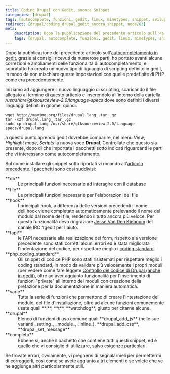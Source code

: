 ```yaml
---
title: Coding Drupal con Gedit, ancora Snippet
categories: [drupal]
tags: [autocomplete, funzioni, gedit, linux, mimetypes, snippet, sviluppo]
redirect: [drupal/coding_drupal_gedit_ancora_snippet, node/63]
meta:
    description: Dopo la pubblicazione del precedente articolo sull'<a href="/drupal/autocompletamento_drupal_gedit">autocompletamento in gedit</a>, grazie ai consigli ricevuti da numerose parti, ho portato avanti alcune correzioni e ampliamenti delle funzionalità di autocompletamento, e sopratutto ho creato un nuovo tipo di liguaggio di scripting definito in gedit, in modo da non mischiare queste impostazioni con quelle predefinite di PHP come era precedentemente.
    tags: [drupal, autocomplete, funzioni, gedit, linux, mimetypes, snippet, sviluppo]
---
```

Dopo la pubblicazione del precedente articolo sull'<a href="/drupal/autocompletamento_drupal_gedit">autocompletamento in gedit</a>, grazie ai consigli ricevuti da numerose parti, ho portato avanti alcune correzioni e ampliamenti delle funzionalità di autocompletamento, e sopratutto ho creato un nuovo tipo di liguaggio di scripting definito in gedit, in modo da non mischiare queste impostazioni con quelle predefinite di PHP come era precedentemente.
<!--break-->
Iniziamo ad aggiungere il nuovo linguaggio di scripting, scaricando il file allegato al termine di questo articolo e inserendolo all'interno della cartella _/usr/share/gtksourceview-2.0/language-specs_ dove sono definiti i diversi linguaggi definiti in gnome, quindi:
~~~language-php
wget http://mavimo.org/files/drupal.lang_.tar_.gz
tar -xzf drupal.lang_.tar_.gz
sudo cp drupal.lang /usr/share/gtksourceview-2.0/language-specs/drupal.lang
~~~

a questo punto aprendo gedit dovrebbe comparire, nel menu _View_, _Highlight mode_, _Scripts_ la nuova voce **Drupal**. Controllate che questo sia presente, dopo di che importate i pacchetti sotto indicati riguardanti le parti che vi interessano come autocompletamento.

Sul come installare gli snippet sotto riportati vi rimando all'<a href="/drupal/autocompletamento_drupal_gedit">articolo precedente</a>. I pacchetti sono così suddivisi:
<dl>
<dt>**db**</dt>
<dd>Le principali funzioni necessarie ad interagire con il database</dd>
<dt>**file**</dt>
<dd>Le principali funzioni necessarie per l'elaborazioni dei file</dd>
<dt>**hook**</dt>
<dd>I principali hook, a differenza delle versioni precedenti il nome dell'hook viene completato automaticamente prelevando il nome del modulo dal nome del file, rendendo il tutto ancora più veloce. Per questa funzionalità devo ringraziare <a href="http://www.icecrew.nl/~jesse/">Jesse Van Den Kieboom</a> del canale IRC #gedit per l'aiuto.</dd>
<dt>**fapi**</dt>
<dd>le FAPI necessarie alla realizzazione dei form, rispetto ala versione precedente sono stati corretti alcuni errori ed è stata migliorata l'indentazione del codice, per rispettare meglio i <a href="http://drupal.org/coding-standards">coding standard</a>.</dd>
<dt>**php_coding_standard**</dt>
<dd>Gli snippet di codice PHP sono stati risistemati per rispettare meglio i coding standard, in modo da validare più velocemente i propri moduli (per vedere come fare leggete <a href="/drupal/controllo_codice_drupal_gedit">Controllo del codice di Drupal (anche in gedit)</a>, oltre ad aver aggiunto funzionalità per l'inserimento di funzioni "private" all'interno dei moduli con creazione della prefazione per la documentazione in maniera automatica.</a></dd>
<dt>**varie**</dt>
<dd>Tutta la serie di funzioni che permettono di creare l'intestazione del modulo, del file d'installazione, oltre ad alcune funzioni comunemente usate quali **l**, **t**, **watchdog**, giusto per citarne alcune.</dd>
<dt>**drupal**</dt>
<dd>Elenco di funzioni di uso comune quali **drupal_add_js** (nelle sue varianti _setting_, _module_, _inline_), **drupal_add_css**, **drupal_set_message**</dd>
<dt>**completo**</dt>
<dd>Ebbene si, anche il pachetto che contiene tutti questi snippet, ed è quello che vi consiglio di utilizzare, salvo esigenze particolari.</dd>
</dl>

Se trovate errori, ovviamente, vi pregherei di segnalarmeli per permettermi di correggerli, così come se avete aggiunto altri elementi o se volete che ve ne aggiunga altri particolarmente utili.
